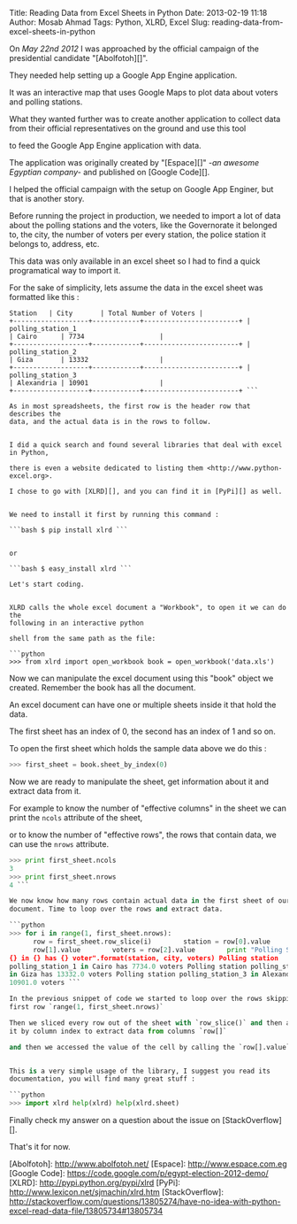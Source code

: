 Title: Reading Data from Excel Sheets in Python Date: 2013-02-19 11:18 Author:
Mosab Ahmad Tags: Python, XLRD, Excel Slug:
reading-data-from-excel-sheets-in-python

On *May 22nd 2012* I was approached by the official campaign of the presidential
candidate "[Abolfotoh][]".

They needed help setting up a Google App Engine application.


It was an interactive map that uses Google Maps to plot data about voters and
polling stations.

What they wanted further was to create another application to collect data from
their official representatives on the ground and use this tool

to feed the Google App Engine application with data.


The application was originally created by "[Espace][]" *-an awesome Egyptian
company-* and published on [Google Code][].

I helped the official campaign with the setup on Google App Enginer, but that is
another story.

Before running the project in production, we needed to import a lot of data
about the polling stations and the voters, like the Governorate it belonged to,
      the city, the number of voters per every station, the police station it
      belongs to, address, etc.

This data was only available in an excel sheet so I had to find a quick
programatical way to import it.


For the sake of simplicity, lets assume the data in the excel sheet was
formatted like this :


``` +-------------------+------------+------------------------+ | Polling
Station   | City       | Total Number of Voters |
+-------------------+------------+------------------------+ | polling_station_1
| Cairo      | 7734                   |
+-------------------+------------+------------------------+ | polling_station_2
| Giza       | 13332                  |
+-------------------+------------+------------------------+ | polling_station_3
| Alexandria | 10901                  |
+-------------------+------------+------------------------+ ```

As in most spreadsheets, the first row is the header row that describes the
data, and the actual data is in the rows to follow.


I did a quick search and found several libraries that deal with excel in Python,

there is even a website dedicated to listing them <http://www.python-excel.org>.

I chose to go with [XLRD][], and you can find it in [PyPi][] as well.


We need to install it first by running this command :

```bash $ pip install xlrd ```


or

```bash $ easy_install xlrd ```

Let's start coding.


XLRD calls the whole excel document a "Workbook", to open it we can do the
following in an interactive python

shell from the same path as the file:

```python
>>> from xlrd import open_workbook book = open_workbook('data.xls')
```

Now we can manipulate the excel document using this "book" object we created.
Remember the book has all the document.

An excel document can have one or multiple sheets inside it that hold the data.

The first sheet has an index of 0, the second has an index of 1 and so on.

To open the first sheet which holds the sample data above we do this :


```python
>>> first_sheet = book.sheet_by_index(0)
```

Now we are ready to manipulate the sheet, get information about it and extract
data from it.

For example to know the number of "effective columns" in the sheet we can print
the `ncols` attribute of the sheet,

or to know the number of "effective rows", the rows that contain data, we can
use the `nrows` attribute.

```python
>>> print first_sheet.ncols
3
>>> print first_sheet.nrows
4 ```

We now know how many rows contain actual data in the first sheet of our excel
document. Time to loop over the rows and extract data.

```python
>>> for i in range(1, first_sheet.nrows):        
      row = first_sheet.row_slice(i)        station = row[0].value        city =
      row[1].value        voters = row[2].value        print "Polling Station :
{} in {} has {} voter".format(station, city, voters) Polling station
polling_station_1 in Cairo has 7734.0 voters Polling station polling_station_2
in Giza has 13332.0 voters Polling station polling_station_3 in Alexandria has
10901.0 voters ```

In the previous snippet of code we started to loop over the rows skipping the
first row `range(1, first_sheet.nrows)`

Then we sliced every row out of the sheet with `row_slice()` and then accessed
it by column index to extract data from columns `row[]`

and then we accessed the value of the cell by calling the `row[].value`.


This is a very simple usage of the library, I suggest you read its
documentation, you will find many great stuff :

```python
>>> import xlrd help(xlrd) help(xlrd.sheet)
```

Finally check my answer on a question about the issue on [StackOverflow][].

That's it for now.


[Abolfotoh]: http://www.abolfotoh.net/ [Espace]: http://www.espace.com.eg
[Google Code]: https://code.google.com/p/egypt-election-2012-demo/ [XLRD]:
http://pypi.python.org/pypi/xlrd [PyPi]:
http://www.lexicon.net/sjmachin/xlrd.htm [StackOverflow]:
http://stackoverflow.com/questions/13805274/have-no-idea-with-python-excel-read-data-file/13805734#13805734
